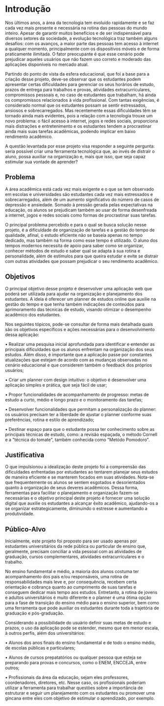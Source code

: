 # Introdução

Nos últimos anos, a área da tecnologia tem evoluído rapidamente e se faz cada vez mais presente e necessária na rotina das pessoas do mundo inteiro. Apesar de garantir muitos benefícios e de ser indispensável para diversos setores da sociedade, a evolução tecnológica traz também alguns desafios: com os avanços, a maior parte das pessoas tem acesso à internet a qualquer momento, principalmente com os dispositivos móveis e de forma praticamente ilimitada. O fator preocupante é que esse cenário pode prejudicar aqueles usuários que não fazem uso correto e moderado das aplicações disponíveis no mercado atual.

Partindo do ponto de vista da esfera educacional, que foi a base para a criação desse projeto, deve-se observar que os estudantes podem apresentar certas dificuldades para gerenciar os seus horários de estudo, prazos de entrega para trabalhos e provas, atividades extracurriculares, compromissos pessoais e, no caso de estudantes que trabalham, há ainda os compromissos relacionados à vida profissional. Com tantas exigências, é considerado normal que os estudantes possam se sentir estressados, ansiosos e sobrecarregados. Mas recentemente essas dificuldades têm se tornado ainda mais evidentes, pois a relação com a tecnologia trouxe um novo problema: o fácil acesso à internet, jogos e redes sociais, proporciona mais distrações e entretenimento e os estudantes tendem a procrastinar ainda mais suas tarefas acadêmicas, podendo implicar em baixo rendimento acadêmico.

A questão levantada por esse projeto visa responder a seguinte pergunta: seria possível criar uma ferramenta tecnológica que, ao invés de distrair o aluno, possa auxiliar na organização e, mais que isso, que seja capaz estimular sua vontade de aprender?

## Problema

A área acadêmica está cada vez mais exigente e o que se tem observado em escolas e universidades são estudantes cada vez mais estressados e sobrecarregados, além de um aumento significativo do número de casos de depressão e ansiedade. Somado à pressão gerada pelas expectativas na educação, os alunos se prejudicam também ao usar de forma desenfreada a internet, jogos e redes sociais como formas de procrastinar suas tarefas.

O principal problema percebido e para o qual se busca solução nesse projeto, é a dificuldade de organização de tarefas e a gestão do tempo de qualidade, afinal, o estudo eficiente não se baseia apenas no tempo dedicado, mas também na forma como esse tempo é utilizado. O aluno dos tempos modernos necessita de apoio para saber como se organizar, conhecer métodos de estudo e saber qual se adapta à sua rotina e personalidade, além de estímulos para que queira estudar e evite se distrair com outras atividades que possam prejudicar o seu rendimento acadêmico.

## Objetivos

O principal objetivo desse projeto é desenvolver uma aplicação web que poderá ser utilizada para ajudar na organização e planejamento dos estudantes. A ideia é oferecer um planner de estudos online que auxilie na gestão do tempo e que tenha também indicações de conteúdos para aprimoramento das técnicas de estudo, visando otimizar o desempenho acadêmico dos estudantes.

Nos seguintes tópicos, pode-se consultar de forma mais detalhada quais são os objetivos específicos e ações necessárias para o desenvolvimento dessa aplicação:

• Realizar uma pesquisa inicial aprofundada para identificar e entender as principais dificuldades que os alunos enfrentam na organização dos seus estudos. Além disso, é importante que a aplicação passe por constantes atualizações que estejam de acordo com as mudanças observadas no cenário educacional e que considerem também o feedback dos próprios usuários;

• Criar um planner com design intuitivo: o objetivo é desenvolver uma aplicação simples e prática, que seja fácil de usar;

• Propor funcionalidades de acompanhamento de progresso: metas de estudo a curto, médio e longo prazo e o monitoramento das tarefas;
 
• Desenvolver funcionalidades que permitam a personalização do planner: os usuários precisam ter a liberdade de ajustar o planner conforme suas preferências, rotina e estilo de aprendizado;

• Destinar espaço para que o estudante possa ter conhecimento sobre as principais técnicas de estudo, como: a revisão espaçada, o método Cornell e a "técnica do tomate", também conhecida como "Metódo Pomodoro".

## Justificativa

O que impulsionou a idealização deste projeto foi a compreensão das dificuldades enfrentadas por estudantes ao tentarem planejar seus estudos de maneira eficiente e se manterem focados em suas atividades. Nota-se que frequentemente os alunos se sentem esgotados e desorientados quanto à organização de seus deveres acadêmicos. Dessa forma, ferramentas para facilitar o planejamento e organização fazem-se necessárias e o objetivo principal deste projeto é fornecer uma solução digital que auxilie os estudantes a alcançar êxito acadêmico, ajudando-os a se organizar estrategicamente, diminuindo o estresse e aumentando a produtividade. 

## Público-Alvo

Inicialmente, este projeto foi proposto para ser usado apenas por estudantes universitários da rede pública ou particular de ensino que, geralmente, precisam conciliar a vida pessoal com as atividades de graduação, cursos complementares, atividades extracurriculares e o trabalho.

No ensino fundamental e médio, a maioria dos alunos costuma ter acompanhamento dos pais e/ou responsáveis, uma rotina de responsabilidades mais leve e, por consequência, recebem certa orientação e cobrança quanto ao cumprimento de suas tarefas e conseguem dedicar mais tempo aos estudos. Entretanto, a rotina de jovens e adultos universitários é muito diferente e o planner é uma ótima opção para a fase de transição do ensino médio para o ensino superior, bem como uma ferramenta que pode auxiliar os estudantes durante toda a trajetória de graduação e pós-graduação.

Considerando a possibilidade do usuário definir suas metas de estudo e prazos, o uso da aplicação pode se estender, mesmo que em menor escala, à outros perfis, além dos universitários:

• Alunos dos anos finais do ensino fundamental e de todo o ensino médio, de escolas públicas e particulares;

• Alunos de cursos prepatatórios ou qualquer pessoa que esteja se preparando para provas e concursos, como o ENEM, ENCCEJA, entre outros;

• Profissionais da área da educação, sejam eles professores, coordenadores, diretores, etc. Nesse caso, os profissionais poderiam utilizar a ferramenta para trabalhar questões sobre a importância de estruturar e seguir um planejamento com os estudantes ou promover uma gincana entre eles com objetivo de estimular o aprendizado, por exemplo.
